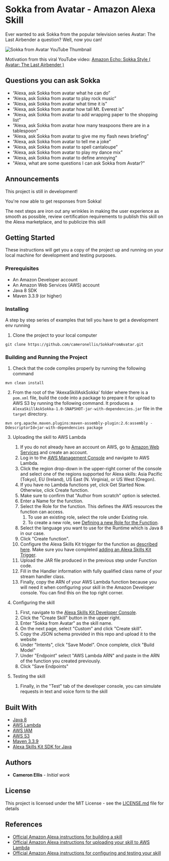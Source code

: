 # Sokka from Avatar - Amazon Alexa Skill

Ever wanted to ask Sokka from the popular television series Avatar: The Last Airbender a question? Well, now you can!

![Sokka from Avatar YouTube Thumbnail](https://i.imgur.com/pHuaCP5.jpg)

Motivation from this viral YouTube video: [Amazon Echo: Sokka Style ( Avatar: The Last Airbender )](https://www.youtube.com/watch?v=MbS-keXO7fY)

## Questions you can ask Sokka
- “Alexa, ask Sokka from avatar what he can do”
- “Alexa, ask Sokka from avatar to play rock music”
- “Alexa, ask Sokka from avatar what time it is”
- “Alexa, ask Sokka from avatar how tall Mt. Everest is”
- “Alexa, ask Sokka from avatar to add wrapping paper to the shopping list”
- “Alexa, ask Sokka from avatar how many teaspoons there are in a tablespoon”
- “Alexa, ask Sokka from avatar to give me my flash news briefing”
- “Alexa, ask Sokka from avatar to tell me a joke”
- “Alexa, ask Sokka from avatar to spell cantaloupe”
- “Alexa, ask Sokka from avatar to play my dance mix”
- “Alexa, ask Sokka from avatar to define annoying”
- "Alexa, what are some questions I can ask Sokka from Avatar?"

## Announcements 
This project is still in development!

You're now able to get responses from Sokka!

The next steps are iron out any wrinkles in making the user experience as smooth as possible, review certification requirements to publish this skill on the Alexa marketplace, and to publicize this skill

## Getting Started

These instructions will get you a copy of the project up and running on your local machine for development and testing purposes.

### Prerequisites

- An Amazon Developer account
- An Amazon Web Services (AWS) account
- Java 8 SDK
- Maven 3.3.9 (or higher)

### Installing

A step by step series of examples that tell you have to get a development env running

1. Clone the project to your local computer
```
git clone https://github.com/cameronellis/SokkaFromAvatar.git
```

### Building and Running the Project

1. Check that the code compiles properly by running the following command
```
mvn clean install
```
2. From the root of the 'AkexaSkillAskSokka' folder where there is a ```pom.xml``` file, build the code into a package to prepare it for upload to AWS S3 by running the following command. It produces a ```AlexaSkillAskSokka-1.0-SNAPSHOT-jar-with-dependencies.jar``` file in the ```target``` directory.
```
mvn org.apache.maven.plugins:maven-assembly-plugin:2.6:assembly -DdescriptorId=jar-with-dependencies package
```
3. Uploading the skill to AWS Lambda

   1. If you do not already have an account on AWS, go to [Amazon Web Services](http://aws.amazon.com/) and create an account.
   2. Log in to the [AWS Management Console](http://aws.amazon.com/) and navigate to AWS Lambda.
   3. Click the region drop-down in the upper-right corner of the console and select one of the regions supported for Alexa skills: Asia Pacific (Tokyo), EU (Ireland), US East (N. Virginia), or US West (Oregon).
   4. If you have no Lambda functions yet, click Get Started Now. Otherwise, click Create function.
   5. Make sure to confirm that "Author from scratch" option is selected.
   6. Enter a Name for the function.
   7. Select the Role for the function. This defines the AWS resources the function can access.   
       1. To use an existing role, select the role under Existing role.
       2. To create a new role, see [Defining a new Role for the Function](https://developer.amazon.com/en-US/docs/alexa/custom-skills/host-a-custom-skill-as-an-aws-lambda-function.html#define-new-role).
   8. Select the language you want to use for the Runtime which is Java 8 in our case.
   9. Click "Create function".
   10. Configure the Alexa Skills Kit trigger for the function as [described here](https://developer.amazon.com/en-US/docs/alexa/custom-skills/host-a-custom-skill-as-an-aws-lambda-function.html#configuring-the-alexa-skills-kit-trigger). Make sure you have completed [adding an Alexa Skills Kit Trigger](https://developer.amazon.com/en-US/docs/alexa/custom-skills/host-a-custom-skill-as-an-aws-lambda-function.html#add-ask-trigger).
   11. Upload the JAR file produced in the previous step under Function code.
   12. Fill in the Handler information with fully qualified class name of your stream handler class.
   13. Finally, copy the ARN of your AWS Lambda function because you will need it when configuring your skill in the Amazon Developer console. You can find this on the top right corner.

4. Configuring the skill
    1. First, navigate to the [Alexa Skills Kit Developer Console](https://developer.amazon.com/alexa/console/ask).
    2. Click the "Create Skill" button in the upper right. 
    3. Enter "Sokka from Avatar" as the skill name.
    4. On the next page, select "Custom" and click "Create skill".
    5. Copy the JSON schema provided in this repo and upload it to the website
    6. Under "Intents", click "Save Model". Once complete, click "Build Model"
    7. Under "Endpoint" select "AWS Lambda ARN" and paste in the ARN of the function you created previously.
    8. Click "Save Endpoints"
    
5. Testing the skill
    1. Finally, in the "Test" tab of the developer console, you can simulate requests in text and voice form to the skill

## Built With

* [Java 8](http://www.oracle.com/technetwork/java/javase/downloads/index-jsp-138363.html)
* [AWS Lambda](https://aws.amazon.com/lambda/)
* [AWS IAM](https://aws.amazon.com/iam/)
* [AWS S3](https://aws.amazon.com/s3/)
* [Maven 3.3.9](https://maven.apache.org/)
* [Alexa Skills Kit SDK for Java](https://github.com/alexa/alexa-skills-kit-sdk-for-java)

## Authors

* **Cameron Ellis** - *Initial work*

## License

This project is licensed under the MIT License - see the [LICENSE.md](LICENSE.md) file for details

## References
* [Official Amazon Alexa instructions for building a skill](https://developer.amazon.com/en-US/docs/alexa/alexa-skills-kit-sdk-for-java/develop-your-first-skill.html#building-the-skill)
* [Official Amazon Alexa instructions for uploading your skill to AWS Lambda](https://developer.amazon.com/en-US/docs/alexa/alexa-skills-kit-sdk-for-java/develop-your-first-skill.html#uploading-your-skill-to-aws-lambda)
* [Official Amazon Alexa instructions for configuring and testing your skill]()




